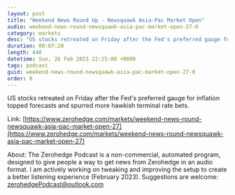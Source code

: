 ```yaml
---
layout: post
title: "Weekend News Round Up - Newsquawk Asia-Pac Market Open"
audio: weekend-news-round-newsquawk-asia-pac-market-open-27-0
category: markets
desc: "US stocks retreated on Friday after the Fed's preferred gauge for inflation topped forecasts and spurred more hawkish terminal rate bets. "
duration: 00:07:20
length: 440
datetime: Sun, 26 Feb 2023 22:25:00 +0000
tags: podcast
guid: weekend-news-round-newsquawk-asia-pac-market-open-27-0
order: 0
---
```

US stocks retreated on Friday after the Fed's preferred gauge for inflation topped forecasts and spurred more hawkish terminal rate bets. 

Link: [https://www.zerohedge.com/markets/weekend-news-round-newsquawk-asia-pac-market-open-27](https://www.zerohedge.com/markets/weekend-news-round-newsquawk-asia-pac-market-open-27)

About: The Zerohedge Podcast is a non-commercial, automated program, designed to give people a way to get news from Zerohedge in an audio format.  I am actively working on tweaking and improving the setup to create a better listening experience (February 2023).  Suggestions are welcome: [zerohedgePodcast@outlook.com](mailto:zerohedgePodcast@outlook.com)